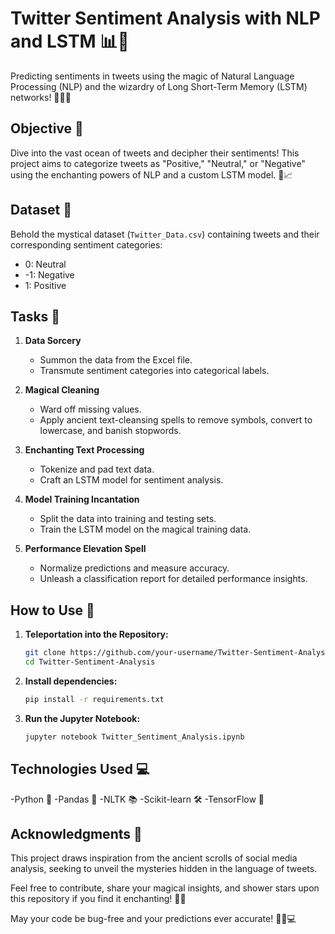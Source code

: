 # Twitter Sentiment Analysis with NLP and LSTM 📊🚀

Predicting sentiments in tweets using the magic of Natural Language Processing (NLP) and the wizardry of Long Short-Term Memory (LSTM) networks! 🧙‍♂️✨

## Objective 🌟

Dive into the vast ocean of tweets and decipher their sentiments! This project aims to categorize tweets as "Positive," "Neutral," or "Negative" using the enchanting powers of NLP and a custom LSTM model. 🧠📈

## Dataset 📑

Behold the mystical dataset (`Twitter_Data.csv`) containing tweets and their corresponding sentiment categories:
- 0: Neutral
- -1: Negative
- 1: Positive

## Tasks 📝

1. **Data Sorcery**
   - Summon the data from the Excel file.
   - Transmute sentiment categories into categorical labels.

2. **Magical Cleaning**
   - Ward off missing values.
   - Apply ancient text-cleansing spells to remove symbols, convert to lowercase, and banish stopwords.

3. **Enchanting Text Processing**
   - Tokenize and pad text data.
   - Craft an LSTM model for sentiment analysis.

4. **Model Training Incantation**
   - Split the data into training and testing sets.
   - Train the LSTM model on the magical training data.

5. **Performance Elevation Spell**
   - Normalize predictions and measure accuracy.
   - Unleash a classification report for detailed performance insights.

## How to Use 🚀

1. **Teleportation into the Repository:**
   ```bash
   git clone https://github.com/your-username/Twitter-Sentiment-Analysis.git
   cd Twitter-Sentiment-Analysis
   
2. **Install dependencies:**
   ```bash
   pip install -r requirements.txt

3. **Run the Jupyter Notebook:**
   ```bash
   jupyter notebook Twitter_Sentiment_Analysis.ipynb

## Technologies Used 💻

-Python 🐍
-Pandas 🐼
-NLTK 📚
-Scikit-learn 🛠️
-TensorFlow 🚀

## Acknowledgments 🙌
This project draws inspiration from the ancient scrolls of social media analysis, seeking to unveil the mysteries hidden in the language of tweets.

Feel free to contribute, share your magical insights, and shower stars upon this repository if you find it enchanting! 🌟✨

May your code be bug-free and your predictions ever accurate! 🧙‍♂️💻
